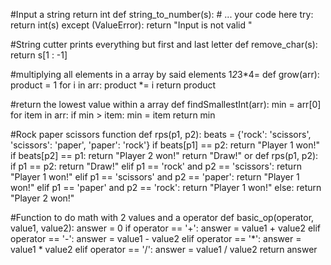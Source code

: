 #Input a string return int
def string_to_number(s):
    # ... your code here
    try:
        return int(s)
    except (ValueError):
        return "Input is not valid " 

#String cutter prints everything but first and last letter
def remove_char(s):
    return s[1 : -1]

#multiplying all elements in a array by said elements 1*2*3*4=
def grow(arr):
	product = 1
	for i in arr:
		product *= i
	return product

 #return the lowest value within a array
 def findSmallestInt(arr):
    min = arr[0]
    for item in arr:
        if min > item:
            min = item
    return min

#Rock paper scissors function
def rps(p1, p2):
    beats = {'rock': 'scissors', 'scissors': 'paper', 'paper': 'rock'}
    if beats[p1] == p2:
        return "Player 1 won!"
    if beats[p2] == p1:
        return "Player 2 won!"
    return "Draw!"
    or
    def rps(p1, p2):
    if p1 == p2:
        return "Draw!"
    elif p1 == 'rock' and p2 == 'scissors':
        return "Player 1 won!"
    elif p1 == 'scissors' and p2 == 'paper':
        return "Player 1 won!"
    elif p1 == 'paper' and p2 == 'rock':
        return "Player 1 won!"
    else:
        return "Player 2 won!"

#Function to do math with 2 values and a operator
    def basic_op(operator, value1, value2):
    answer = 0
    if operator == '+':
        answer = value1 + value2
    elif operator == '-':
        answer = value1 - value2
    elif operator == '*':
        answer = value1 * value2
    elif operator == '/':
        answer = value1 / value2
    return answer

    
